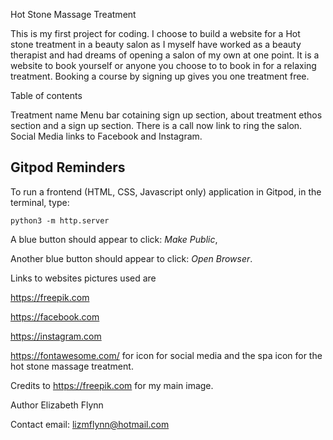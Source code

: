 Hot Stone Massage Treatment


This is my first project for coding. I choose to build a website for a Hot stone treatment in a beauty salon as I myself have worked as a beauty therapist and had dreams of opening a salon of my own at one point. It is a website to book yourself or anyone you choose to to book in for a relaxing treatment. Booking a course by signing up gives you one treatment free.

Table of contents

Treatment name
Menu bar cotaining sign up section, about treatment ethos section and a sign up section.
There is a call now link to ring the salon.
Social Media links to Facebook and Instagram.

## Gitpod Reminders

To run a frontend (HTML, CSS, Javascript only) application in Gitpod, in the terminal, type:

`python3 -m http.server`

A blue button should appear to click: _Make Public_,

Another blue button should appear to click: _Open Browser_.

Links to websites pictures used are

https://freepik.com

https://facebook.com

https://instagram.com 

https://fontawesome.com/ for icon for social media and the spa icon for the hot stone massage treatment.


Credits to https://freepik.com for my main image.


Author Elizabeth Flynn

Contact email: lizmflynn@hotmail.com